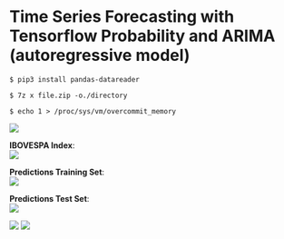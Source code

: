 # Time Series Forecasting with Tensorflow Probability and ARIMA (autoregressive model)  

```
$ pip3 install pandas-datareader

$ 7z x file.zip -o./directory

$ echo 1 > /proc/sys/vm/overcommit_memory
```

<img src=https://github.com/RubensZimbres/Repo-2019/blob/master/Tensorflow/Time-Series/Pics/version.PNG>  

<b>IBOVESPA Index</b>:  
<img src=https://github.com/RubensZimbres/Repo-2019/blob/master/Tensorflow/Time-Series/Pics/IBOV_0.PNG>  

<b>Predictions Training Set</b>:  
<img src=https://github.com/RubensZimbres/Repo-2019/blob/master/Tensorflow/Time-Series/Pics/bovespa3.PNG>  

<b>Predictions Test Set</b>:  
<img src=https://github.com/RubensZimbres/Repo-2019/blob/master/Tensorflow/Time-Series/Pics/previsao.PNG>  

<img src=https://github.com/RubensZimbres/Repo-2019/blob/master/Tensorflow/pics/ARIMA.png>

<img src=https://github.com/RubensZimbres/Repo-2019/blob/master/Tensorflow/Time-Series/Sales_Forecast_2.png>
